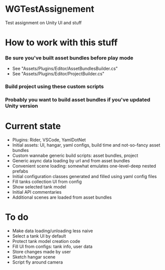 # WGTestAssignement
Test assignment on Unity UI and stuff

# How to work with this stuff
### Be sure you've built asset bundles before play mode
* See "Assets/Plugins/Editor/AssetBundlesBuilder.cs"
* See "Assets/Plugins/Editor/ProjectBuilder.cs"

### Build project using these custom scripts
### Probably you want to build asset bundles if you've updated Unity version

# Current state
* Plugins: Rider, VSCode, YamlDotNet
* Initial assets: UI, hangar, yaml configs, build time and not-so-fancy asset bundles
* Custom wannabe generic build scripts: asset bundles, project
* Generic async data loading by url and from asset bundles
* Convenient scene loading: somewhat emulates one-level-deep nested prefabs
* Initial configuration classes generated and filled using yaml config files
* Fill tanks collection UI from config
* Show selected tank model
* Initial API commentaries
* Additional scenes are loaded from asset bundles

# To do
* Make data loading/unloading less naive
* Select a tank UI by default
* Protect tank model creation code
* Fill UI from configs: tank info, user data
* Store changes made by user
* Sketch hangar scene
* Script fly around camera
